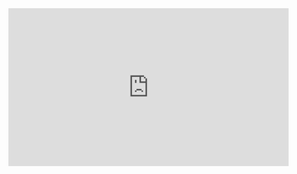 <iframe width="560" height="315" src="https://www.youtube.com/embed/MTdbhePtCco?si=RrRuM-TFAB5N3EaC" title="YouTube video player" frameborder="0" allow="accelerometer; autoplay; clipboard-write; encrypted-media; gyroscope; picture-in-picture; web-share" referrerpolicy="strict-origin-when-cross-origin" allowfullscreen></iframe>


